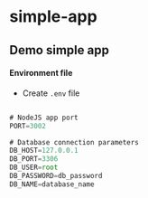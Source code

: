 # simple-app
Demo simple app
---

#### Environment file

* Create `.env` file
```js

# NodeJS app port
PORT=3002

# Database connection parameters
DB_HOST=127.0.0.1
DB_PORT=3306
DB_USER=root
DB_PASSWORD=db_password
DB_NAME=database_name
```
